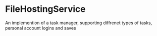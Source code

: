 # FileHostingService

An implemention of a task manager, supporting diffrenet types of tasks, personal account logins and saves

